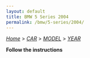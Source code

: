 ```yaml
---
layout: default
title: BMW 5 Series 2004
permalink: /bmw/5-series/2004/
---
```

[*Home*](/) > [*CAR*](/car/) > [*MODEL*](/car/model/) > [*YEAR*](/car/model/year/)

**Follow the instructions**